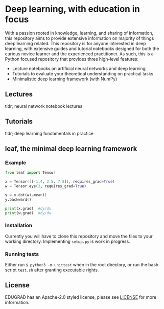 # Deep learning, with education in focus
With a passion rooted in knowledge, learning, and sharing of information, this repository aims to provide extensive information on majority of things deep learning related. This repository is for anyone interested in deep learning, with extensive guides and tutorial notebooks designed for both the curious novice learner and the experienced practitioner. As such, this is a Python focused repository that provides three high-level features:
- Lecture notebooks on artificial neural networks and deep learning
- Tutorials to evaluate your theoretical understanding on practical tasks
- Minimalistic deep learning framework (with NumPy)

## Lectures
tldr; neural network notebook lectures

## Tutorials
tldr; deep learning fundamentals in practice

## leaf, the minimal deep learning framework
### Example
```python
from leaf import Tensor

x = Tensor([[-1.4, 2.5, 7.8]], requires_grad=True)
w = Tensor.eye(3, requires_grad=True)

y = x.dot(w).mean()
y.backward()

print(x.grad)  #dy/dx
print(w.grad)  #dy/dw
```

### Installation
Currently you will have to clone this repository and move the files to your working directory. Implementing `setup.py` is work in progress.

### Running tests
Either run ```$ python3 -m unittest``` when in the root directory, or run the bash script ```test.sh``` after granting executable rights.

## License
EDUGRAD has an Apache-2.0 styled license, please see [LICENSE](https://github.com/NEUROCODE-ai/edugrad/blob/master/LICENSE) for more information.


